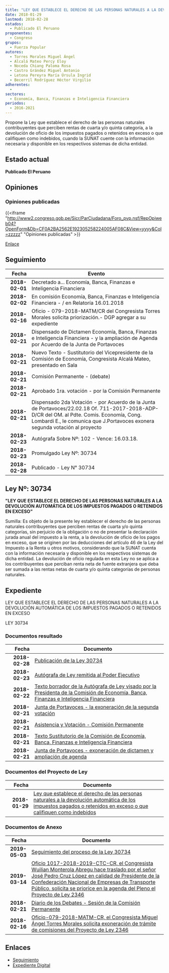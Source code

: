 ```yaml
---
title: "LEY QUE ESTABLECE EL DERECHO DE LAS PERSONAS NATURALES A LA DEVOLUCIÓN AUTOMÁTICA DE LOS IMPUESTOS PAGADOS O RETENIDOS EN EXCESO O QUE CALIFIQUE COMO INDEBIDOS"
date: 2018-01-29
lastmod: 2018-02-28
estados: 
  - Publicado El Peruano
proponentes: 
  - Congreso
grupos: 
  - Fuerza Popular
autores: 
  - Torres Morales Miguel Ángel
  - Alcalá Mateo Percy Eloy
  - Noceda Chiang Paloma Rosa
  - Castro Grández Miguel Antonio
  - Letona Pereyra María Úrsula Ingrid
  - Becerril Rodríguez Héctor Virgilio
adherentes: 
  - 
sectores: 
  - Economía, Banca, Finanzas e Inteligencia Financiera
periodos: 
  - 2016-2021
---
```


Propone la Ley que establece el derecho de las personas naturales contribuyentes que perciben rentas de cuarta y/o quinta categoría, a la devolución de oficio de los impuestos pagados o retenidos en exceso o que califiquen como indebidos, cuando la SUNAT cuente con la información necesaria y disponible en los respectivos sistemas de dicha entidad.


## Estado actual

**Publicado El Peruano**

## Opiniones

### Opiniones publicadas

{{<iframe "http://www2.congreso.gob.pe/Sicr/ParCiudadana/Foro_pvp.nsf/RepOpiweb04?OpenForm&Db=CF0A2BA2562E192305258224005AF08C&View=yyyy&Col=zzzzz" "Opiniones publicadas" >}}

[Enlace](http://www2.congreso.gob.pe/Sicr/ParCiudadana/Foro_pvp.nsf/RepOpiweb04?OpenForm&Db=CF0A2BA2562E192305258224005AF08C&View=yyyy&Col=zzzzz)

## Seguimiento

| Fecha | Evento |
|------:|--------|
| **2018-02-01** | Decretado a... Economía, Banca, Finanzas e Inteligencia Financiera|
| **2018-02-02** | En comisión Economía, Banca, Finanzas e Inteligencia Financiera - / en Relatoría 16.01.2018|
| **2018-02-16** | Oficio - 079-2018-MATM/CR del Congresista Torres Morales solicita priorización.- DGP agregar a su expediente|
| **2018-02-21** | Dispensado de Dictamen Economía, Banca, Finanzas e Inteligencia Financiera - y la ampliación de Agenda por Acuerdo de la Junta de Portavoces|
| **2018-02-21** | Nuevo Texto - Sustitutorio del Vicepresidente de la Comisión de Economía, Congresista Alcalá Mateo, presentado en Sala|
| **2018-02-21** | Comisión Permanente - (debate)|
| **2018-02-21** | Aprobado 1ra. votación - por la Comisión Permanente|
| **2018-02-21** | Dispensado 2da Votación - por Acuerdo de la Junta de Portavoces/22.02.18 Of. 711-2017-2018-ADP-D/CR del OM. al Pdte. Comis. Economía, Cong. Lombardi E., le comunica que J.Portavoces exonera segunda votación al proyecto|
| **2018-02-23** | Autógrafa Sobre Nº: 102 - Vence: 16.03.18.|
| **2018-02-23** | Promulgado Ley Nº: 30734|
| **2018-02-28** | Publicado - Ley N° 30734|

## Ley Nº: 30734

**"LEY QUE ESTABLECE EL DERECHO DE LAS PERSONAS NATURALES A LA DEVOLUCIÓN AUTOMÁTICA DE LOS IMPUESTOS PAGADOS O RETENIDOS EN EXCESO"**

Sumilla: Es objeto de la presente ley establecer el derecho de las personas naturales contribuyentes que perciben rentas de cuarta y/o quinta categorías, sin perjuicio de la obligación o no de presentar la declaración jurada anual del impuesto a la renta, a la devolución de oficio de los pagos en exceso, que se originen por las deducciones del artículo 46 de la Ley del Impuesto a la Renta u otros motivos, considerando que la SUNAT cuenta con la información necesaria y disponible en los respectivos sistemas de dicha entidad. La devolución de oficio regulada en esta Ley no se aplica a los contribuyentes que perciban renta neta de fuente extranjera que deba ser sumada a las rentas netas de cuarta y/o quinta categorías de personas naturales.


## Expediente

LEY QUE ESTABLECE EL DERECHO DE LAS PERSONAS NATURALES A LA DEVOLUCIÓN AUTOMÁTICA DE LOS IMPUESTOS PAGADOS O RETENIDOS EN EXCESO

LEY 30734


### Documentos resultado

| Fecha | Documento |
|------:|--------|
| **2018-02-28** | [Publicación de la Ley 30734](http://www.leyes.congreso.gob.pe/Documentos/2016_2021/ADLP/Normas_Legales/30734-LEY.pdf) |
| **2018-02-23** | [Autógrafa de Ley remitida al Poder Ejecutivo](http://www.leyes.congreso.gob.pe/Documentos/2016_2021/ADLP/Texto_Aprobado/AU0234620180223.pdf) |
| **2018-02-22** | [Texto borrador de la Autógrafa de Ley visado por la Presidenta de la Comisión de Economía, Banca, Finanzas e Inteligencia Financiera](http://www.leyes.congreso.gob.pe/Documentos/2016_2021/Texto_Borrador_de_Autografa/BAU0234620180222.pdf) |
| **2018-02-21** | [Junta de Portavoces - la exoneración de la segunda votación](http://www.leyes.congreso.gob.pe/Documentos/2016_2021/Acuerdos/Junta_Portavoces/AJP0234620180221..pdf) |
| **2018-02-21** | [Asistencia y Votación - Comisión Permanente](http://www.leyes.congreso.gob.pe/Documentos/2016_2021/Asistencia_y_Votacion/Proyectos_de_Ley/AVCP0234620180221..pdf) |
| **2018-02-21** | [Texto Sustitutorio de la Comisión de Economía, Banca, Finanzas e Inteligencia Financiera](http://www.leyes.congreso.gob.pe/Documentos/2016_2021/Texto_Sustitutorio/Proyectos_de_Ley/TS0234620180221.pdf) |
| **2018-02-21** | [Junta de Portavoces - exoneración de dictamen y ampliación de agenda](http://www.leyes.congreso.gob.pe/Documentos/2016_2021/Acuerdos/Junta_Portavoces/AJP0234620180221.pdf) |

### Documentos del Proyecto de Ley

| Fecha | Documento |
|------:|--------|
| **2018-01-29** | [Ley que establece el derecho de las personas naturales a la devolución automática de los impuestos pagados o retenidos en exceso o que califiquen como indebidos](http://www.leyes.congreso.gob.pe/Documentos/2016_2021/Proyectos_de_Ley_y_de_Resoluciones_Legislativas/PL0234620180129.pdf) |

### Documentos de Anexo

| Fecha | Documento |
|------:|--------|
| **2019-05-03** | [Seguimiento del proceso de la Ley 30734](http://www.leyes.congreso.gob.pe/Documentos/2016_2021/Seguimiento_de_Proyectos_de_Ley/02346PL20190503.pdf) |
| **2019-03-14** | [Oficio 1017-2018-2019-CTC-CR, el Congresista Wuilian Monterola Abregu hace traslado por el señor José Pedro Cruz López en calidad de Presidente de la Confederación Nacional de Empresas de Transporte Público, solicita se priorice en la agenda del Pleno el Proyecto de Ley 2346](http://www.leyes.congreso.gob.pe/Documentos/2016_2021/Oficios/Comisiones_Ordinarias/OFICIO-1017-2018-2019-CTC-CR.pdf) |
| **2018-02-21** | [Diario de los Debates - Sesión de la Comisión Permanente](http://www.leyes.congreso.gob.pe/Documentos/2016_2021/ADLP/Diario_Debates/30734-TDD.pdf) |
| **2018-02-16** | [Oficio-079-2018-MATM-CR, el Congresista Miguel Ángel Torres Morales solicita exoneración de trámite de comisiones del Proyecto de Ley 2346](http://www.leyes.congreso.gob.pe/Documentos/2016_2021/Oficios/Congresistas/OFICIO-079-2018-MATM-CR.PDF) |

## Enlaces 

- [Seguimiento](http://www2.congreso.gob.pe/Sicr/TraDocEstProc/CLProLey2016.nsf/f7fff46988ca05b1052578e100829cc7/9c6522cbdb7797ef052582240062f86f?OpenDocument)
- [Expediente Digital](http://www2.congreso.gob.pe/Sicr/TraDocEstProc/CLProLey2016.nsf/f7fff46988ca05b1052578e100829cc7/9c6522cbdb7797ef052582240062f86f?OpenDocument&Click=05257FB7005EB655.eb71d0cf91d8294e05256cdf006b5706/$Body/0.1C6C)
